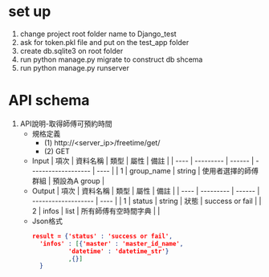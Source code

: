 # set up
  1. change project root folder name to Django_test
  2. ask for token.pkl file and put on the test_app folder
  3. create db.sqlite3 on root folder
  4. run python manage.py migrate to construct db shcema
  5. run python manage.py runserver

# API schema
  1. API說明-取得師傅可預約時間
     - 規格定義
       - (1)	http://<server_ip>/freetime/get/
       - (2) GET    
     - Input
        | 項次 |  資料名稱  |  類型  |         屬性        | 備註 |
        | ---- | --------- | ------ | ------------------- | ---- |
        | 1    | group_name | string | 使用者選擇的師傅群組 | 預設為A group |
     - Output
        | 項次 |  資料名稱  |  類型  |         屬性        | 備註 |
        | ---- | --------- | ------ | ------------------- | ---- |
        | 1    | status | string | 狀態 | success or fail | 
        | 2    | infos | list | 所有師傅有空時間字典 | |
     - Json格式
        ```json
        result = {'status' : 'success or fail', 
          'infos' : [{'master' : 'master_id_name',  
                  'datetime' : 'datetime_str'} 
                  ,{}]
          }
        ```